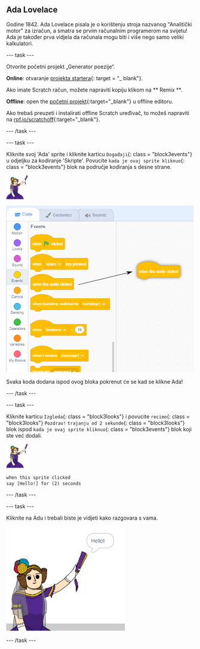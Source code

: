 ## Ada Lovelace

Godine 1842. Ada Lovelace pisala je o korištenju stroja nazvanog "Analitički motor" za izračun, a smatra se prvim računalnim programerom na svijetu! Ada je također prva vidjela da računala mogu biti i više nego samo veliki kalkulatori.

\--- task \---

Otvorite početni projekt „Generator poezije“.

**Online**: otvaranje [projekta startera](http://rpf.io/poetry-on){: target = "_ blank"}.

Ako imate Scratch račun, možete napraviti kopiju klikom na ** Remix **.

**Offline**: open the [početni projekt](http://rpf.io/p/en/beat-the-goalie-go){:target="_blank"} u offline editoru.

Ako trebaš preuzeti i instalirati offline Scratch uređivač, to možeš napraviti na [rpf.io/scratchoff](http://rpf.io/scratchoff){:target="_blank"}.

\--- /task \---

\--- task \---

Kliknite svoj 'Ada' sprite i kliknite karticu `Događaji`{: class = "block3events"} u odjeljku za kodiranje 'Skripte'. Povucite `kada je ovaj sprite kliknuo`{: class = "block3events"} blok na područje kodiranja s desne strane.

![ada sprite](images/ada-sprite.png)

![povlačenjem kada je ovaj sprite kliknuo blok](images/poetry-click.png)

Svaka koda dodana ispod ovog bloka pokrenut će se kad se klikne Ada!

\--- /task \---

\--- task \---

Kliknite karticu `Izgleda`{: class = "block3looks"} i povucite `recimo`{: class = "block3looks"} `Pozdrav!` `trajanju od 2 sekunde`{: class = "block3looks"} blok ispod `kada je ovaj sprite kliknuo`{: class = "block3events"} blok koji ste već dodali.

![ada sprite](images/ada-sprite.png)

```blocks3
when this sprite clicked
say [Hello!] for (2) seconds
```

\--- /task \---

\--- task \---

Kliknite na Adu i trebali biste je vidjeti kako razgovara s vama.

![screenshot](images/poetry-say-test.png)

\--- /task \---